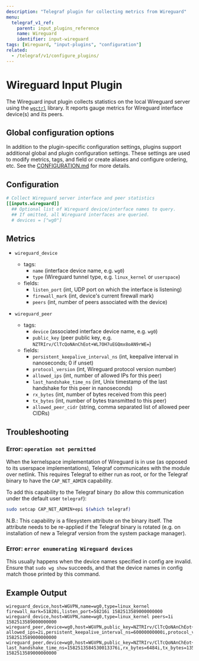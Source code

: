 ```yaml
---
description: "Telegraf plugin for collecting metrics from Wireguard"
menu:
  telegraf_v1_ref:
    parent: input_plugins_reference
    name: Wireguard
    identifier: input-wireguard
tags: [Wireguard, "input-plugins", "configuration"]
related:
  - /telegraf/v1/configure_plugins/
---
```


# Wireguard Input Plugin

The Wireguard input plugin collects statistics on the local Wireguard server
using the [`wgctrl`](https://github.com/WireGuard/wgctrl-go) library. It
reports gauge metrics for Wireguard interface device(s) and its peers.

## Global configuration options <!-- @/docs/includes/plugin_config.md -->

In addition to the plugin-specific configuration settings, plugins support
additional global and plugin configuration settings. These settings are used to
modify metrics, tags, and field or create aliases and configure ordering, etc.
See the [CONFIGURATION.md](/telegraf/v1/configuration/#plugins) for more details.

[CONFIGURATION.md]: ../../../docs/CONFIGURATION.md#plugins

## Configuration

```toml @sample.conf
# Collect Wireguard server interface and peer statistics
[[inputs.wireguard]]
  ## Optional list of Wireguard device/interface names to query.
  ## If omitted, all Wireguard interfaces are queried.
  # devices = ["wg0"]
```

## Metrics

- `wireguard_device`
  - tags:
    - `name` (interface device name, e.g. `wg0`)
    - `type` (Wireguard tunnel type, e.g. `linux_kernel` or `userspace`)
  - fields:
    - `listen_port` (int, UDP port on which the interface is listening)
    - `firewall_mark` (int, device's current firewall mark)
    - `peers` (int, number of peers associated with the device)

- `wireguard_peer`
  - tags:
    - `device` (associated interface device name, e.g. `wg0`)
    - `public_key` (peer public key, e.g. `NZTRIrv/ClTcQoNAnChEot+WL7OH7uEGQmx8oAN9rWE=`)
  - fields:
    - `persistent_keepalive_interval_ns` (int, keepalive interval in
    nanoseconds; 0 if unset)
    - `protocol_version` (int, Wireguard protocol version number)
    - `allowed_ips` (int, number of allowed IPs for this peer)
    - `last_handshake_time_ns` (int, Unix timestamp of the last handshake for
       this peer in nanoseconds)
    - `rx_bytes` (int, number of bytes received from this peer)
    - `tx_bytes` (int, number of bytes transmitted to this peer)
    - `allowed_peer_cidr` (string, comma separated list of allowed peer CIDRs)

## Troubleshooting

### Error: `operation not permitted`

When the kernelspace implementation of Wireguard is in use (as opposed to its
userspace implementations), Telegraf communicates with the module over netlink.
This requires Telegraf to either run as root, or for the Telegraf binary to
have the `CAP_NET_ADMIN` capability.

To add this capability to the Telegraf binary (to allow this communication under
the default user `telegraf`):

```bash
sudo setcap CAP_NET_ADMIN+epi $(which telegraf)
```

N.B.: This capability is a filesystem attribute on the binary itself. The
attribute needs to be re-applied if the Telegraf binary is rotated (e.g.
on installation of new a Telegraf version from the system package manager).

### Error: `error enumerating Wireguard devices`

This usually happens when the device names specified in config are invalid.
Ensure that `sudo wg show` succeeds, and that the device names in config match
those printed by this command.

## Example Output

```text
wireguard_device,host=WGVPN,name=wg0,type=linux_kernel firewall_mark=51820i,listen_port=58216i 1582513589000000000
wireguard_device,host=WGVPN,name=wg0,type=linux_kernel peers=1i 1582513589000000000
wireguard_peer,device=wg0,host=WGVPN,public_key=NZTRIrv/ClTcQoNAnChEot+WL7OH7uEGQmx8oAN9rWE= allowed_ips=2i,persistent_keepalive_interval_ns=60000000000i,protocol_version=1i,allowed_peer_cidr=192.168.1.0/24,10.0.0.0/8 1582513589000000000
wireguard_peer,device=wg0,host=WGVPN,public_key=NZTRIrv/ClTcQoNAnChEot+WL7OH7uEGQmx8oAN9rWE= last_handshake_time_ns=1582513584530013376i,rx_bytes=6484i,tx_bytes=13540i 1582513589000000000
```
